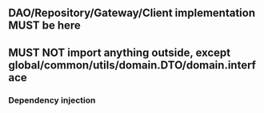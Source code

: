 ## DAO/Repository/Gateway/Client implementation MUST be here
## MUST NOT import anything outside, except global/common/utils/domain.DTO/domain.interface
### Dependency injection
